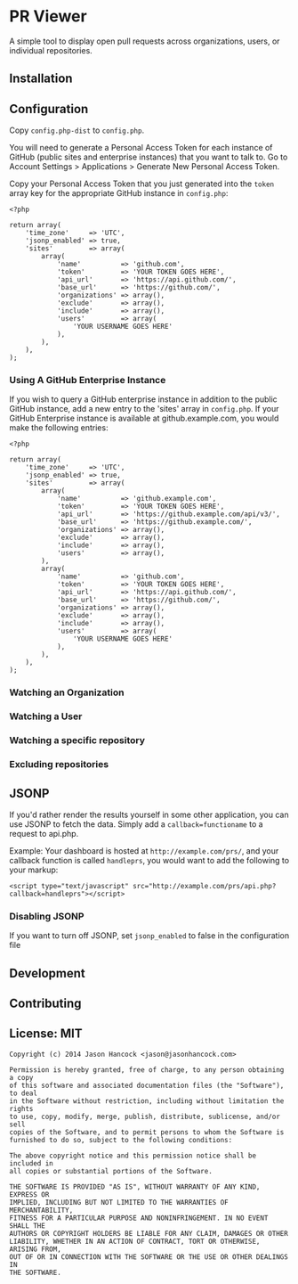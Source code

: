 #  PR Viewer

A simple tool to display open pull requests across organizations, users, or
individual repositories.

## Installation

## Configuration

Copy `config.php-dist` to `config.php`.

You will need to generate a Personal Access Token for each instance of GitHub
(public sites and enterprise instances) that you want to talk to. Go to
Account Settings > Applications > Generate New Personal Access Token.

Copy your Personal Access Token that you just generated into the `token` array
key for the appropriate GitHub instance in `config.php`:

```
<?php

return array(
    'time_zone'     => 'UTC',
    'jsonp_enabled' => true,
    'sites'         => array(
        array(
            'name'          => 'github.com',
            'token'         => 'YOUR TOKEN GOES HERE',
            'api_url'       => 'https://api.github.com/',
            'base_url'      => 'https://github.com/',
            'organizations' => array(),
            'exclude'       => array(),
            'include'       => array(),
            'users'         => array(
                'YOUR USERNAME GOES HERE'
            ),
        ),
    ),
);
```

### Using A GitHub Enterprise Instance

If you wish to query a GitHub enterprise instance in addition to the public
GitHub instance, add a new entry to the 'sites' array in `config.php`. If your
GitHub Enterprise instance is available at github.example.com, you would make
the following entries:

```
<?php

return array(
    'time_zone'     => 'UTC',
    'jsonp_enabled' => true,
    'sites'         => array(
        array(
            'name'          => 'github.example.com',
            'token'         => 'YOUR TOKEN GOES HERE',
            'api_url'       => 'https://github.example.com/api/v3/',
            'base_url'      => 'https://github.example.com/',
            'organizations' => array(),
            'exclude'       => array(),
            'include'       => array(),
            'users'         => array(),
        ),
        array(
            'name'          => 'github.com',
            'token'         => 'YOUR TOKEN GOES HERE',
            'api_url'       => 'https://api.github.com/',
            'base_url'      => 'https://github.com/',
            'organizations' => array(),
            'exclude'       => array(),
            'include'       => array(),
            'users'         => array(
                'YOUR USERNAME GOES HERE'
            ),
        ),
    ),
);
```

### Watching an Organization

### Watching a User

### Watching a specific repository

### Excluding repositories

## JSONP

If you'd rather render the results yourself in some other application, you can
use JSONP to fetch the data. Simply add a `callback=functioname` to a request
to api.php.

Example: Your dashboard is hosted at `http://example.com/prs/`,
and your callback function is called `handleprs`, you would want to add the following to your markup:

```
<script type="text/javascript" src="http://example.com/prs/api.php?callback=handleprs"></script>
```

### Disabling JSONP

If you want to turn off JSONP, set `jsonp_enabled` to false in the configuration file

## Development

## Contributing

## License: MIT

```
Copyright (c) 2014 Jason Hancock <jason@jasonhancock.com>

Permission is hereby granted, free of charge, to any person obtaining a copy
of this software and associated documentation files (the "Software"), to deal
in the Software without restriction, including without limitation the rights
to use, copy, modify, merge, publish, distribute, sublicense, and/or sell
copies of the Software, and to permit persons to whom the Software is
furnished to do so, subject to the following conditions:

The above copyright notice and this permission notice shall be included in
all copies or substantial portions of the Software.

THE SOFTWARE IS PROVIDED "AS IS", WITHOUT WARRANTY OF ANY KIND, EXPRESS OR
IMPLIED, INCLUDING BUT NOT LIMITED TO THE WARRANTIES OF MERCHANTABILITY,
FITNESS FOR A PARTICULAR PURPOSE AND NONINFRINGEMENT. IN NO EVENT SHALL THE
AUTHORS OR COPYRIGHT HOLDERS BE LIABLE FOR ANY CLAIM, DAMAGES OR OTHER
LIABILITY, WHETHER IN AN ACTION OF CONTRACT, TORT OR OTHERWISE, ARISING FROM,
OUT OF OR IN CONNECTION WITH THE SOFTWARE OR THE USE OR OTHER DEALINGS IN
THE SOFTWARE.
```
